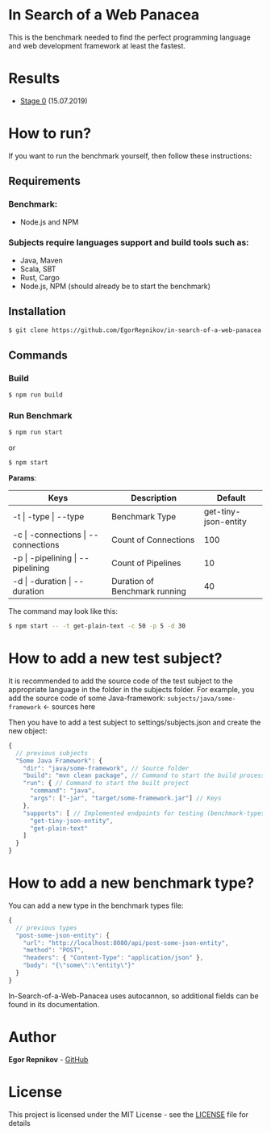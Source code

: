 # In Search of a Web Panacea
This is the benchmark needed to find the perfect programming language and web development framework at least the fastest.

# Results
- [Stage 0](https://artaeum.com/articles/5d2bd26f1ac9153787026ff2) (15.07.2019)

# How to run?
If you want to run the benchmark yourself, then follow these instructions:

## Requirements

### Benchmark:
- Node.js and NPM

### Subjects require languages support and build tools such as:
- Java, Maven
- Scala, SBT
- Rust, Cargo
- Node.js, NPM (should already be to start the benchmark)

## Installation
```bash
$ git clone https://github.com/EgorRepnikov/in-search-of-a-web-panacea.git
```

## Commands

### **Build**
```bash
$ npm run build
```

### **Run Benchmark**
```bash
$ npm run start
```
or
```bash
$ npm start
```
**Params**:

| Keys                                | Description                   | Default              |
|-------------------------------------|-------------------------------|----------------------|
| -t \| -type \| --type               | Benchmark Type                | get-tiny-json-entity |
| -c \| -connections \| --connections | Count of Connections          | 100                  |
| -p \| -pipelining \| --pipelining   | Count of Pipelines            | 10                   |
| -d \| -duration \| --duration       | Duration of Benchmark running | 40                   |

The command may look like this:
```bash
$ npm start -- -t get-plain-text -c 50 -p 5 -d 30
```

# How to add a new test subject?
It is recommended to add the source code of the test subject to the appropriate language in the folder in the subjects folder. For example, you add the source code of some Java-framework: `subjects/java/some-framework` <- sources here

Then you have to add a test subject to settings/subjects.json and create the new object:
```js
{
  // previous subjects
  "Some Java Framework": {
    "dir": "java/some-framework", // Source folder
    "build": "mvn clean package", // Command to start the build process
    "run": { // Command to start the built project
      "command": "java",
      "args": ["-jar", "target/some-framework.jar"] // Keys
    },
    "supports": [ // Implemented endpoints for testing (benchmark-types)
      "get-tiny-json-entity",
      "get-plain-text"
    ]
  }
}
```

# How to add a new benchmark type?
You can add a new type in the benchmark types file:
```js
{
  // previous types
  "post-some-json-entity": {
    "url": "http://localhost:8080/api/post-some-json-entity",
    "method": "POST",
    "headers": { "Content-Type": "application/json" },
    "body": "{\"some\":\"entity\"}"
  }
}
```
In-Search-of-a-Web-Panacea uses autocannon, so additional fields can be found in its documentation.

# Author
**Egor Repnikov** - [GitHub](https://github.com/EgorRepnikov)

# License
This project is licensed under the MIT License - see the [LICENSE](LICENSE) file for details
